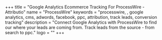 +++
title = "Google Analytics Ecommerce Tracking For ProcessWire - Attributio"
name = "ProcessWire"
keywords = "processwire, , google analytics, cms, adwords, facebook, ppc, attribution, track leads, conversion tracking"
description = "Connect Google Analytics with ProcessWire to find our where your leads are coming from. Track leads from the source - from search to ppc."
logo = ""
+++
